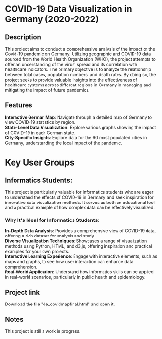 # COVID-19 Data Visualization in Germany (2020-2022)

## Description
This project aims to conduct a comprehensive analysis of the impact of the Covid-19 pandemic on Germany. Utilizing geographic and COVID-19 data sourced from the World Health Organization (WHO), the project attempts to offer an understanding of the virus' spread and its correlation with healthcare indicators. The primary objective is to analyze the relationship between total cases, population numbers, and death rates. By doing so, the project seeks to provide valuable insights into the effectiveness of healthcare systems across different regions in Germany in managing and mitigating the impact of future pandemics.

## Features
**Interactive German Map**: Navigate through a detailed map of Germany to view COVID-19 statistics by region.  
**State-Level Data Visualization**: Explore various graphs showing the impact of COVID-19 in each German state.  
**City-Specific Insights**: Explore data for the 60 most populated cities in Germany, understanding the local impact of the pandemic.  

# Key User Groups
## Informatics Students:
This project is particularly valuable for informatics students who are eager to understand the effects of COVID-19 in Germany and seek inspiration for innovative data visualization methods. It serves as both an educational tool and a practical example of how complex data can be effectively visualized.

### Why It's Ideal for Informatics Students:
**In-Depth Data Analysis**: Provides a comprehensive view of COVID-19 data, offering a rich dataset for analysis and study.  
**Diverse Visualization Techniques**: Showcases a range of visualization methods using Python, HTML, and d3.js, offering inspiration and practical examples for your own projects.  
**Interactive Learning Experience**: Engage with interactive elements, such as maps and graphs, to see how user interaction can enhance data comprehension.  
**Real-World Application**: Understand how informatics skills can be applied in real-world scenarios, particularly in public health and epidemiology.  

## Project link
Download the file "de_covidmapfinal.html" and open it.

## Notes
This project is still a work in progress. 
